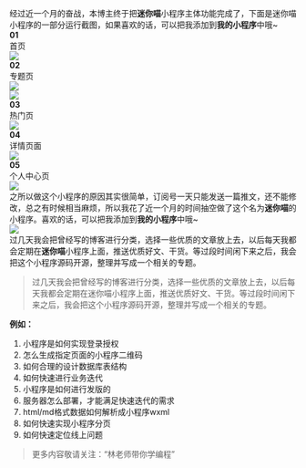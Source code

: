 
<html>
<p>
    <section>
        <section>
            <section>
                <section>
                    <p style="margin-top: 0px; margin-bottom: 0px; padding: 0px; max-width: 100%; box-sizing: border-box; clear: both; min-height: 1em; overflow-wrap: break-word !important;">
                        经过近一个月的奋战，本博主终于把<strong style="margin: 0px; padding: 0px; max-width: 100%; box-sizing: border-box; overflow-wrap: break-word !important;">迷你喵</strong>小程序主体功能完成了，下面是迷你喵小程序的一部分运行截图，如果喜欢的话，可以把我添加到<strong style="margin: 0px; padding: 0px; max-width: 100%; box-sizing: border-box; overflow-wrap: break-word !important;">我的小程序</strong>中哦~
                    </p>
                </section>
            </section>
        </section>
        <section>
            <section>
                <section>
                    <section>
                        <section>
                            <section>
                                <section>
                                    <p style="margin-top: 0px; margin-bottom: 0px; padding: 0px; max-width: 100%; box-sizing: border-box; clear: both; min-height: 1em; overflow-wrap: break-word !important;">
                                        <strong style="margin: 0px; padding: 0px; max-width: 100%; box-sizing: border-box; overflow-wrap: break-word !important;">01</strong>
                                    </p>
                                </section>
                                <section></section>
                            </section>
                        </section>
                    </section>
                </section>
                <section>
                    <section>
                        <section>
                            <section>
                                <p style="margin-top: 0px; margin-bottom: 0px; padding: 0px; max-width: 100%; box-sizing: border-box; clear: both; min-height: 1em; overflow-wrap: break-word !important;">
                                    首页<br/>
                                </p>
                            </section>
                        </section>
                    </section>
                </section>
            </section>
        </section>
        <section>
            <section>
                <section>
                    <img class="" src="https://mmbiz.qpic.cn/mmbiz_jpg/su51ibbiayvxsERJjImlejibYxesEon9uIWM0N4ZrTRqdBxibbrzY3F6db9CB2JTN9dnQslzcSqWro0wtHe1SZNhxw/640?wx_fmt=jpeg&tp=webp&wxfrom=5&wx_lazy=1&wx_co=1"/>
                </section>
            </section>
        </section>
        <section>
            <section>
                <section>
                    <section>
                        <section>
                            <section>
                                <section>
                                    <p style="margin-top: 0px; margin-bottom: 0px; padding: 0px; max-width: 100%; box-sizing: border-box; clear: both; min-height: 1em; overflow-wrap: break-word !important;">
                                        <strong style="margin: 0px; padding: 0px; max-width: 100%; box-sizing: border-box; overflow-wrap: break-word !important;">02</strong>
                                    </p>
                                </section>
                                <section></section>
                            </section>
                        </section>
                    </section>
                </section>
                <section>
                    <section>
                        <section>
                            <section>
                                <p style="margin-top: 0px; margin-bottom: 0px; padding: 0px; max-width: 100%; box-sizing: border-box; clear: both; min-height: 1em; overflow-wrap: break-word !important;">
                                    专题页
                                </p>
                            </section>
                        </section>
                    </section>
                </section>
            </section>
        </section>
        <section>
            <section>
                <section>
                    <img class="" src="https://mmbiz.qpic.cn/mmbiz_jpg/su51ibbiayvxsERJjImlejibYxesEon9uIWgW2meribzVZ3MUIQGAk2WicV7jC816TdiczFn1q57LPPiaDQTkxfRLFecw/640?wx_fmt=jpeg&tp=webp&wxfrom=5&wx_lazy=1&wx_co=1"/>
                </section>
            </section>
        </section>
        <section>
            <section>
                <section>
                    <img class="" src="https://mmbiz.qpic.cn/mmbiz_jpg/su51ibbiayvxsERJjImlejibYxesEon9uIWdpX4LvbdYDuQMSETy1Pvqbd8NiaIPpMMBKgehhEx5S8lRbbf6lfNceA/640?wx_fmt=jpeg&tp=webp&wxfrom=5&wx_lazy=1&wx_co=1"/>
                </section>
            </section>
        </section>
        <section>
            <section>
                <section>
                    <section>
                        <section>
                            <section>
                                <section>
                                    <p style="margin-top: 0px; margin-bottom: 0px; padding: 0px; max-width: 100%; box-sizing: border-box; clear: both; min-height: 1em; overflow-wrap: break-word !important;">
                                        <strong style="margin: 0px; padding: 0px; max-width: 100%; box-sizing: border-box; overflow-wrap: break-word !important;">03</strong>
                                    </p>
                                </section>
                                <section></section>
                            </section>
                        </section>
                    </section>
                </section>
                <section>
                    <section>
                        <section>
                            <section>
                                <p style="margin-top: 0px; margin-bottom: 0px; padding: 0px; max-width: 100%; box-sizing: border-box; clear: both; min-height: 1em; overflow-wrap: break-word !important;">
                                    热门页
                                </p>
                            </section>
                        </section>
                    </section>
                </section>
            </section>
        </section>
        <section>
            <section>
                <section>
                    <img class="" src="https://mmbiz.qpic.cn/mmbiz_jpg/su51ibbiayvxsERJjImlejibYxesEon9uIWz80jRBWcJR1ZecVVice81GlHv0RjOjicfqxjQxshP8e6rY7DGic0E48Jg/640?wx_fmt=jpeg&tp=webp&wxfrom=5&wx_lazy=1&wx_co=1"/>
                </section>
            </section>
        </section>
        <section>
            <section>
                <section>
                    <section>
                        <section>
                            <section>
                                <section>
                                    <p style="margin-top: 0px; margin-bottom: 0px; padding: 0px; max-width: 100%; box-sizing: border-box; clear: both; min-height: 1em; overflow-wrap: break-word !important;">
                                        <strong style="margin: 0px; padding: 0px; max-width: 100%; box-sizing: border-box; overflow-wrap: break-word !important;">04</strong>
                                    </p>
                                </section>
                                <section></section>
                            </section>
                        </section>
                    </section>
                </section>
                <section>
                    <section>
                        <section>
                            <section>
                                <p style="margin-top: 0px; margin-bottom: 0px; padding: 0px; max-width: 100%; box-sizing: border-box; clear: both; min-height: 1em; overflow-wrap: break-word !important;">
                                    详情页面
                                </p>
                            </section>
                        </section>
                    </section>
                </section>
            </section>
        </section>
        <section>
            <section>
                <section>
                    <img class="" src="https://mmbiz.qpic.cn/mmbiz_jpg/su51ibbiayvxsERJjImlejibYxesEon9uIWR5bD5yrnM0tn6spwznpgtgOPN6BqM6gat5gwlerhBacrUjk9D2wKDg/640?wx_fmt=jpeg&tp=webp&wxfrom=5&wx_lazy=1&wx_co=1"/>
                </section>
            </section>
        </section>
        <section>
            <section>
                <section>
                    <section>
                        <section>
                            <section>
                                <section>
                                    <p style="margin-top: 0px; margin-bottom: 0px; padding: 0px; max-width: 100%; box-sizing: border-box; clear: both; min-height: 1em; overflow-wrap: break-word !important;">
                                        <strong style="margin: 0px; padding: 0px; max-width: 100%; box-sizing: border-box; overflow-wrap: break-word !important;">05</strong>
                                    </p>
                                </section>
                                <section></section>
                            </section>
                        </section>
                    </section>
                </section>
                <section>
                    <section>
                        <section>
                            <section>
                                <p style="margin-top: 0px; margin-bottom: 0px; padding: 0px; max-width: 100%; box-sizing: border-box; clear: both; min-height: 1em; overflow-wrap: break-word !important;">
                                    个人中心页
                                </p>
                            </section>
                        </section>
                    </section>
                </section>
            </section>
        </section>
        <section>
            <section>
                <section>
                    <img class="" src="https://mmbiz.qpic.cn/mmbiz_jpg/su51ibbiayvxsERJjImlejibYxesEon9uIWj5d7WTb8M19HKr4KJ0FFGhaWvP5e59iak0d5iccEwdjPjrxzDFpcXniaA/640?wx_fmt=jpeg&tp=webp&wxfrom=5&wx_lazy=1&wx_co=1"/>
                </section>
            </section>
        </section>
        <section>
            <section>
                <section>
                    <p style="margin-top: 0px; margin-bottom: 0px; padding: 0px; max-width: 100%; box-sizing: border-box; clear: both; min-height: 1em; overflow-wrap: break-word !important;">
                        之所以做这个小程序的原因其实很简单，订阅号一天只能发送一篇推文，还不能修改，总之有时候相当麻烦，所以我花了近一个月的时间抽空做了这个名为<strong style="margin: 0px; padding: 0px; max-width: 100%; box-sizing: border-box; overflow-wrap: break-word !important;">迷你喵</strong>的小程序。喜欢的话，可以把我添加到<strong style="margin: 0px; padding: 0px; max-width: 100%; box-sizing: border-box; overflow-wrap: break-word !important;">我的小程序</strong>中哦~
                    </p>
                </section>
            </section>
        </section>
        <section>
            <section>
                <section>
                    <img class="" src="https://mmbiz.qpic.cn/mmbiz_jpg/su51ibbiayvxsERJjImlejibYxesEon9uIWphViamWGjhDcWUaChSZKmibdfx2AVhefWtqUar1iaILNwyUHibpvX5LwLw/640?wx_fmt=jpeg&tp=webp&wxfrom=5&wx_lazy=1&wx_co=1"/>
                </section>
            </section>
        </section>
        <section>
            <section>
                <section>
                    <section>
                        <section>
                            <section>
                                <section>
                                    <section>
                                        <section>
                                            <p style="margin-top: 0px; margin-bottom: 0px; padding: 0px; max-width: 100%; box-sizing: border-box; clear: both; min-height: 1em; overflow-wrap: break-word !important;">
                                                过几天我会把曾经写的博客进行分类，选择一些优质的文章放上去，以后每天我都会定期在<strong style="margin: 0px; padding: 0px; max-width: 100%; box-sizing: border-box !important; overflow-wrap: break-word !important;">迷你喵</strong>小程序上面，推送优质好文、干货。等过段时间闲下来之后，我会把这个小程序源码开源，整理并写成一个相关的专题。
                                            </p>
                                        </section>
                                    </section>
                                </section>
                            </section>
                        </section>
                    </section>
                </section>
            </section>
        </section>
    </section>
</p>
</html>

> 过几天我会把曾经写的博客进行分类，选择一些优质的文章放上去，以后每天我都会定期在迷你喵小程序上面，推送优质好文、干货。等过段时间闲下来之后，我会把这个小程序源码开源，整理并写成一个相关的专题。

**例如：**

1. 小程序是如何实现登录授权
1. 怎么生成指定页面的小程序二维码
1. 如何合理的设计数据库表结构
1. 如何快速进行业务迭代
1. 小程序是如何进行发版的
1. 服务器怎么部署，才能满足快速迭代的需求
1. html/md格式数据如何解析成小程序wxml
1. 如何快速实现小程序分页
1. 如何快速定位线上问题

> 更多内容敬请关注：“林老师带你学编程”
